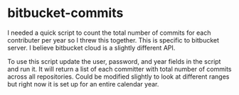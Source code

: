 # bitbucket-commits
I needed a quick script to count the total number of commits for each contributer per year so I threw this together. This is specific to bitbucket server. I believe bitbucket cloud is a slightly different API.

To use this script update the user, password, and year fields in the script and run it. It will return a list of each committer with total number of commits across all repositories. Could be modified slightly to look at different ranges but right now it is set up for an entire calendar year.
